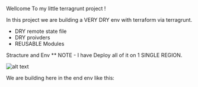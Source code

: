 Wellcome To my little terragrunt project !

In this project we are building a VERY DRY env with terraform via terragrunt.

* DRY remote state file
* DRY proivders
* REUSABLE Modules 

Stracture and Env 
**  NOTE - I have Deploy all of it on 1 SINGLE REGION.

![alt text](https://ibb.co/Krt9pKx)


We are building here in the end env like this: 
